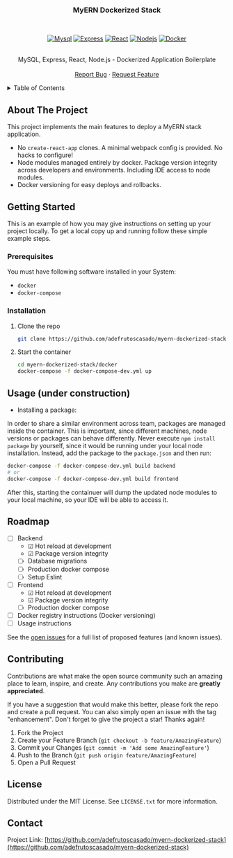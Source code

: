 <!-- Improved compatibility of back to top link: See: https://github.com/othneildrew/Best-README-Template/pull/73 -->
<a name="readme-top"></a>
<!--
*** Thanks for checking out the Best-README-Template. If you have a suggestion
*** that would make this better, please fork the repo and create a pull request
*** or simply open an issue with the tag "enhancement".
*** Don't forget to give the project a star!
*** Thanks again! Now go create something AMAZING! :D
-->



<!-- PROJECT SHIELDS -->
<!--
*** I'm using markdown "reference style" links for readability.
*** Reference links are enclosed in brackets [ ] instead of parentheses ( ).
*** See the bottom of this document for the declaration of the reference variables
*** for contributors-url, forks-url, etc. This is an optional, concise syntax you may use.
*** https://www.markdownguide.org/basic-syntax/#reference-style-links
-->
<!-- [![Contributors][contributors-shield]][contributors-url]
[![Forks][forks-shield]][forks-url]
[![Stargazers][stars-shield]][stars-url]
[![Issues][issues-shield]][issues-url]
[![MIT License][license-shield]][license-url]
[![LinkedIn][linkedin-shield]][linkedin-url] -->



<!-- PROJECT LOGO -->
<br />
<div align="center">

<h3 align="center">MyERN Dockerized Stack</h3>
    <br />

[![Mysql][Mysql]][Mysql-url]
[![Express][Express]][Express-url]
[![React][React.js]][React-url]
[![Nodejs][Node.js]][Node-url]
[![Docker][Docker]][Docker-url]

  <p align="center">
    <br />
    MySQL, Express, React, Node.js - Dockerized Application Boilerplate
    <br />
    <br />
    <a href="https://github.com/adefrutoscasado/myern-dockerized-stack/issues">Report Bug</a>
    ·
    <a href="https://github.com/adefrutoscasado/myern-dockerized-stack/issues">Request Feature</a>
  </p>
</div>



<!-- TABLE OF CONTENTS -->
<details>
  <summary>Table of Contents</summary>
  <ol>
    <li>
      <a href="#about-the-project">About The Project</a>
    </li>
    <li>
      <a href="#getting-started">Getting Started</a>
      <ul>
        <li><a href="#prerequisites">Prerequisites</a></li>
        <li><a href="#installation">Installation</a></li>
      </ul>
    </li>
    <li><a href="#usage">Usage</a></li>
    <li><a href="#roadmap">Roadmap</a></li>
    <li><a href="#contributing">Contributing</a></li>
    <!-- <li><a href="#license">License</a></li> -->
    <li><a href="#contact">Contact</a></li>
    <!-- <li><a href="#acknowledgments">Acknowledgments</a></li> -->
  </ol>
</details>



<!-- ABOUT THE PROJECT -->
## About The Project

This project implements the main features to deploy a MyERN stack application.

- No `create-react-app` clones. A minimal webpack config is provided. No hacks to configure!
- Node modules managed entirely by docker. Package version integrity across developers and environments. Including IDE access to node modules.
- Docker versioning for easy deploys and rollbacks.



<!-- GETTING STARTED -->
## Getting Started

This is an example of how you may give instructions on setting up your project locally.
To get a local copy up and running follow these simple example steps.

### Prerequisites

You must have following software installed in your System:
- `docker`
- `docker-compose`



### Installation

1. Clone the repo
    ```sh
    git clone https://github.com/adefrutoscasado/myern-dockerized-stack.git
    ```
2. Start the container
    ```sh
    cd myern-dockerized-stack/docker
    docker-compose -f docker-compose-dev.yml up
    ```



<!-- USAGE EXAMPLES -->
## Usage (under construction)

- Installing a package:

In order to share a similar environment across team, packages are managed inside the container. This is important, since different machines, node versions or packages can behave differently. Never execute `npm install package` by yourself, since it would be running under your local node installation. Instead, add the package to the `package.json` and then run:

```bash
docker-compose -f docker-compose-dev.yml build backend
# or
docker-compose -f docker-compose-dev.yml build frontend
```

After this, starting the containuer will dump the updated node modules to your local machine, so your IDE will be able to access it.


<!-- ROADMAP -->
## Roadmap

- &#x2610; Backend
  - &#x2611; Hot reload at development
  - &#x2611; Package version integrity
  - &#x2610; Database migrations
  - &#x2610; Production docker compose
  - &#x2610; Setup Eslint
- &#x2610; Frontend
  - &#x2611; Hot reload at development
  - &#x2611; Package version integrity
  - &#x2610; Production docker compose
- &#x2610; Docker registry instructions (Docker versioning)
- &#x2610; Usage instructions

See the [open issues](https://github.com/adefrutoscasado/myern-dockerized-stack/issues) for a full list of proposed features (and known issues).



<!-- CONTRIBUTING -->
## Contributing

Contributions are what make the open source community such an amazing place to learn, inspire, and create. Any contributions you make are **greatly appreciated**.

If you have a suggestion that would make this better, please fork the repo and create a pull request. You can also simply open an issue with the tag "enhancement".
Don't forget to give the project a star! Thanks again!

1. Fork the Project
2. Create your Feature Branch (`git checkout -b feature/AmazingFeature`)
3. Commit your Changes (`git commit -m 'Add some AmazingFeature'`)
4. Push to the Branch (`git push origin feature/AmazingFeature`)
5. Open a Pull Request



<!-- LICENSE -->
## License

Distributed under the MIT License. See `LICENSE.txt` for more information.



<!-- CONTACT -->
## Contact

Project Link: [https://github.com/adefrutoscasado/myern-dockerized-stack](https://github.com/adefrutoscasado/myern-dockerized-stack)



<!-- ACKNOWLEDGMENTS -->
<!-- ## Acknowledgments

* []()
* []()
* []() -->



<!-- MARKDOWN LINKS & IMAGES -->
<!-- https://www.markdownguide.org/basic-syntax/#reference-style-links -->
<!-- [contributors-shield]: https://img.shields.io/github/contributors/adefrutoscasado/myern-dockerized-stack.svg?style=for-the-badge
[contributors-url]: https://github.com/adefrutoscasado/myern-dockerized-stack/graphs/contributors

[forks-shield]: https://img.shields.io/github/forks/adefrutoscasado/myern-dockerized-stack.svg?style=for-the-badge
[forks-url]: https://github.com/adefrutoscasado/myern-dockerized-stack/network/members

[stars-shield]: https://img.shields.io/github/stars/adefrutoscasado/myern-dockerized-stack.svg?style=for-the-badge
[stars-url]: https://github.com/adefrutoscasado/myern-dockerized-stack/stargazers

[issues-shield]: https://img.shields.io/github/issues/adefrutoscasado/myern-dockerized-stack.svg?style=for-the-badge
[issues-url]: https://github.com/adefrutoscasado/myern-dockerized-stack/issues

[license-shield]: https://img.shields.io/github/license/adefrutoscasado/myern-dockerized-stack.svg?style=for-the-badge
[license-url]: https://github.com/adefrutoscasado/myern-dockerized-stack/blob/master/LICENSE.txt

[linkedin-shield]: https://img.shields.io/badge/-LinkedIn-black.svg?style=for-the-badge&logo=linkedin&colorB=555
[linkedin-url]: https://linkedin.com/in/linkedin_username -->

[React.js]: https://img.shields.io/badge/React-20232A?style=for-the-badge&logo=react&logoColor=61DAFB
[React-url]: https://reactjs.org/

[Node.js]: https://img.shields.io/badge/node.js-6DA55F?style=for-the-badge&logo=node.js&logoColor=white
[Node-url]: https://nodejs.org/

[Mysql]: https://img.shields.io/badge/mysql-00758f.svg?style=for-the-badge&logo=mysql&logoColor=white
[Mysql-url]: https://www.mysql.com/

[Docker]: https://img.shields.io/badge/docker-%230db7ed.svg?style=for-the-badge&logo=docker&logoColor=white
[Docker-url]: https://www.docker.com/

[Express]: https://img.shields.io/badge/express-%23404d59.svg?style=for-the-badge&logo=express&logoColor=%2361DAFB
[Express-url]: https://expressjs.com/